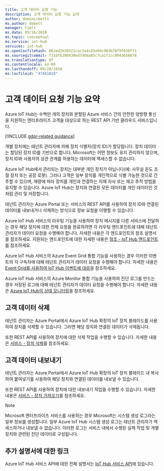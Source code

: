 ```yaml
---
title: 고객 데이터 요청 기능
description: 고객 데이터 요청 기능 요약
author: dominicbetts
ms.author: dobett
manager: timlt
ms.date: 05/16/2018
ms.topic: conceptual
ms.service: iot-hub
services: iot-hub
ms.openlocfilehash: 862ed2b38521cac3a4c83a9dc90db78f9f030ff1
ms.sourcegitcommit: f31bfb398430ed7d66a85c7ca1f1cc9943656678
ms.translationtype: HT
ms.contentlocale: ko-KR
ms.lasthandoff: 09/28/2018
ms.locfileid: "47451819"
---
```

# <a name="summary-of-customer-data-request-features"></a>고객 데이터 요청 기능 요약

Azure IoT Hub는 수백만 개의 장치와 분할된 Azure 서비스 간의 안전한 양방향 통신을 지원하는 엔터프라이즈 고객을 대상으로 하는 REST API 기반 클라우드 서비스입니다.

[!INCLUDE [gdpr-related guidance](../../includes/gdpr-intro-sentence.md)]

개별 장치에는 테넌트 관리자에 의해 장치 식별자(장치 ID)가 할당됩니다. 장치 데이터는 할당된 장치 ID를 기반으로 합니다. Microsoft는 어떤 정보도 유지 관리하지 않으며, 장치 ID와 사용자의 상관 관계를 허용하는 데이터에 액세스할 수 없습니다.

Azure IoT Hub에서 관리되는 장치는 대부분 개인 장치가 아닙니다(예: 사무실 온도 조절 장치 또는 공장 로봇). 그러나 고객은 일부 장치를 개인적으로 식별 가능한 것으로 간주할 수 있으며, 재량에 따라 장치를 개인과 연결하는 자체 자사 또는 재고 추적 방법을 유지할 수 있습니다. Azure IoT Hub는 장치와 연결된 모든 데이터를 개인 데이터인 것처럼 관리 및 저장합니다.

테넌트 관리자는 Azure Portal 또는 서비스의 REST API를 사용하여 장치 ID와 연결된 데이터를 내보내거나 삭제하는 방식으로 정보 요청을 이행할 수 있습니다.

Azure IoT Hub 서비스의 라우팅 기능을 사용하여 장치 메시지를 다른 서비스에 전달하는 경우 해당 장치에 대한 전체 요청을 완료하려면 각 라우팅 엔드포인트에 대해 테넌트 관리자가 데이터 요청을 수행해야 합니다. 자세한 내용은 각 엔드포인트의 참조 설명서를 참조하세요. 지원되는 엔드포인트에 대한 자세한 내용은 [참조 - IoT Hub 엔드포인트](iot-hub-devguide-endpoints.md)를 참조하세요.

Azure IoT Hub 서비스의 Azure Event Grid 통합 기능을 사용하는 경우 이러한 이벤트의 각 구독자에 대해 테넌트 관리자가 데이터 요청을 수행해야 합니다. 자세한 내용은 [Event Grid를 사용하여 IoT Hub 이벤트에 대응](iot-hub-event-grid.md)을 참조하세요.

Azure IoT Hub 서비스의 Azure Monitor 통합 기능을 사용하여 진단 로그를 만드는 경우 저장된 로그에 대해 테넌트 관리자가 데이터 요청을 수행해야 합니다. 자세한 내용은 [Azure IoT Hub의 상태 모니터링](iot-hub-monitor-resource-health.md)을 참조하세요.

## <a name="deleting-customer-data"></a>고객 데이터 삭제

테넌트 관리자는 Azure Portal에서 Azure IoT Hub 확장의 IoT 장치 블레이드를 사용하여 장치를 삭제할 수 있습니다. 그러면 해당 장치와 연결된 데이터가 삭제됩니다.

또한 REST API를 사용하여 장치에 대한 삭제 작업을 수행할 수 있습니다. 자세한 내용은 [서비스 - 장치 삭제](/rest/api/iothub/service/deletedevice)를 참조하세요.

## <a name="exporting-customer-data"></a>고객 데이터 내보내기

테넌트 관리자는 Azure Portal에서 Azure IoT Hub 확장의 IoT 장치 블레이드 내 복사하여 붙여넣기를 사용하여 해당 장치와 연결된 데이터를 내보낼 수 있습니다.

또한 REST API를 사용하여 장치에 대한 내보내기 작업을 수행할 수 있습니다. 자세한 내용은 [서비스 - 장치 가져오기](/rest/api/iothub/service/getdevice)를 참조하세요.

> [!NOTE]
> Microsoft 엔터프라이즈 서비스를 사용하는 경우 Microsoft는 시스템 생성 로그라는 일부 정보를 생성합니다. 일부 Azure IoT Hub 시스템 생성 로그는 테넌트 관리자가 액세스하거나 내보낼 수 없습니다. 이러한 로그는 서비스 내에서 수행된 실제 작업 및 개별 장치와 관련된 진단 데이터로 구성됩니다.

## <a name="links-to-additional-documentation"></a>추가 설명서에 대한 링크

Azure IoT Hub 서비스 API에 대한 전체 설명서는 [IoT Hub 서비스 API](https://docs.microsoft.com/rest/api/iothub/service)에 있습니다.

